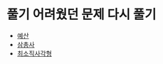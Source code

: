 # 풀기 어려웠던 문제 다시 풀기
  - [예산](https://school.programmers.co.kr/learn/courses/30/lessons/12982)
  - [삼총사](https://school.programmers.co.kr/learn/courses/30/lessons/131705)
  - [최소직사각형](https://school.programmers.co.kr/learn/courses/30/lessons/86491)
